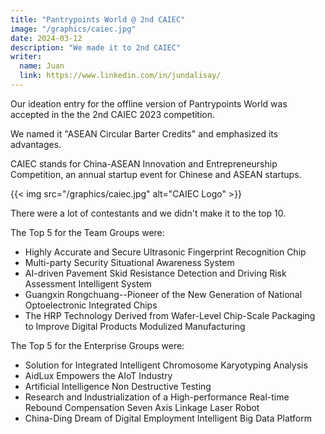 ```yaml
---
title: "Pantrypoints World @ 2nd CAIEC"
image: "/graphics/caiec.jpg"
date: 2024-03-12
description: "We made it to 2nd CAIEC"
writer:
  name: Juan
  link: https://www.linkedin.com/in/jundalisay/
---
```



Our ideation entry for the offline version of Pantrypoints World was accepted in the the 2nd CAIEC 2023 competition.

We named it "ASEAN Circular Barter Credits" and emphasized its advantages.

CAIEC stands for China-ASEAN Innovation and Entrepreneurship Competition, an annual startup event for Chinese and ASEAN startups. 

{{< img src="/graphics/caiec.jpg" alt="CAIEC Logo" >}}

There were a lot of contestants and we didn't make it to the top 10.

The Top 5 for the Team Groups were:

- Highly Accurate and Secure Ultrasonic Fingerprint Recognition Chip
- Multi-party Security Situational Awareness System
- AI-driven Pavement Skid Resistance Detection and Driving Risk Assessment Intelligent System
- Guangxin Rongchuang--Pioneer of the New Generation of National Optoelectronic Integrated Chips 
- The HRP Technology Derived from Wafer-Level Chip-Scale Packaging to Improve Digital Products Modulized Manufacturing

The Top 5 for the Enterprise Groups were:

- Solution for Integrated Intelligent Chromosome Karyotyping Analysis
- AidLux Empowers the AIoT Industry
- Artificial Intelligence Non Destructive Testing
- Research and Industrialization of a High-performance Real-time Rebound Compensation Seven Axis Linkage Laser Robot
- China-Ding Dream of Digital Employment Intelligent Big Data Platform